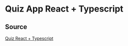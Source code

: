 # Quiz App React + Typescript

## Source

<a href='https://www.youtube.com/watch?v=F2JCjVSZlG0&list=PL41PQx5PPbt6OheJQkg-QNROfx9j75MuR&ab_channel=freeCodeCamp.org'>Quiz React + Typescript</a>
